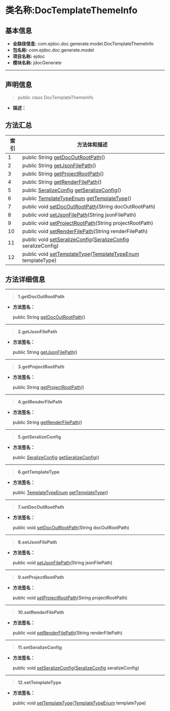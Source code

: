 # 类名称:DocTemplateThemeInfo

## 基本信息

* **全路径信息:** com.ejdoc.doc.generate.model.DocTemplateThemeInfo
* **包名称:** com.ejdoc.doc.generate.model
* **项目名称:** ejdoc
* **模块名称:** jdocGenerate









---

## 声明信息
> public class DocTemplateThemeInfo     


* **描述：** 

  








## 方法汇总

|   索引  |    方法体和描述   |
| ---- | ---- |
|1|public String [getDocOutRootPath](#innerlink-getdocoutrootpath)()   <br/>|
|2|public String [getJsonFilePath](#innerlink-getjsonfilepath)()   <br/>|
|3|public String [getProjectRootPath](#innerlink-getprojectrootpath)()   <br/>|
|4|public String [getRenderFilePath](#innerlink-getrenderfilepath)()   <br/>|
|5|public [SeralizeConfig](/metaInfoSeralize/com/ejdoc/metainfo/seralize/seralize/config/SeralizeConfig.md) [getSeralizeConfig](#innerlink-getseralizeconfig)()   <br/>|
|6|public [TemplateTypeEnum](/jdocGenerate/com/ejdoc/doc/generate/enums/TemplateTypeEnum.md) [getTemplateType](#innerlink-gettemplatetype)()   <br/>|
|7|public void [setDocOutRootPath](#innerlink-setdocoutrootpath-javalangstring)(String docOutRootPath)   <br/>|
|8|public void [setJsonFilePath](#innerlink-setjsonfilepath-javalangstring)(String jsonFilePath)   <br/>|
|9|public void [setProjectRootPath](#innerlink-setprojectrootpath-javalangstring)(String projectRootPath)   <br/>|
|10|public void [setRenderFilePath](#innerlink-setrenderfilepath-javalangstring)(String renderFilePath)   <br/>|
|11|public void [setSeralizeConfig](#innerlink-setseralizeconfig-comejdocmetainfoseralizeseralizeconfigseralizeconfig)([SeralizeConfig](/metaInfoSeralize/com/ejdoc/metainfo/seralize/seralize/config/SeralizeConfig.md) seralizeConfig)   <br/>|
|12|public void [setTemplateType](#innerlink-settemplatetype-comejdocdocgenerateenumstemplatetypeenum)([TemplateTypeEnum](/jdocGenerate/com/ejdoc/doc/generate/enums/TemplateTypeEnum.md) templateType)   <br/>|








## 方法详细信息

---
> **1.<span id="innerlink-getdocoutrootpath">getDocOutRootPath</span>**

* **方法签名：** 

  public String [getDocOutRootPath](#getdocoutrootpath)()   







---
> **2.<span id="innerlink-getjsonfilepath">getJsonFilePath</span>**

* **方法签名：** 

  public String [getJsonFilePath](#getjsonfilepath)()   







---
> **3.<span id="innerlink-getprojectrootpath">getProjectRootPath</span>**

* **方法签名：** 

  public String [getProjectRootPath](#getprojectrootpath)()   







---
> **4.<span id="innerlink-getrenderfilepath">getRenderFilePath</span>**

* **方法签名：** 

  public String [getRenderFilePath](#getrenderfilepath)()   







---
> **5.<span id="innerlink-getseralizeconfig">getSeralizeConfig</span>**

* **方法签名：** 

  public [SeralizeConfig](/metaInfoSeralize/com/ejdoc/metainfo/seralize/seralize/config/SeralizeConfig.md) [getSeralizeConfig](#getseralizeconfig)()   







---
> **6.<span id="innerlink-gettemplatetype">getTemplateType</span>**

* **方法签名：** 

  public [TemplateTypeEnum](/jdocGenerate/com/ejdoc/doc/generate/enums/TemplateTypeEnum.md) [getTemplateType](#gettemplatetype)()   







---
> **7.<span id="innerlink-setdocoutrootpath-javalangstring">setDocOutRootPath</span>**

* **方法签名：** 

  public void [setDocOutRootPath](#setdocoutrootpath-javalangstring)(String docOutRootPath)   







---
> **8.<span id="innerlink-setjsonfilepath-javalangstring">setJsonFilePath</span>**

* **方法签名：** 

  public void [setJsonFilePath](#setjsonfilepath-javalangstring)(String jsonFilePath)   







---
> **9.<span id="innerlink-setprojectrootpath-javalangstring">setProjectRootPath</span>**

* **方法签名：** 

  public void [setProjectRootPath](#setprojectrootpath-javalangstring)(String projectRootPath)   







---
> **10.<span id="innerlink-setrenderfilepath-javalangstring">setRenderFilePath</span>**

* **方法签名：** 

  public void [setRenderFilePath](#setrenderfilepath-javalangstring)(String renderFilePath)   







---
> **11.<span id="innerlink-setseralizeconfig-comejdocmetainfoseralizeseralizeconfigseralizeconfig">setSeralizeConfig</span>**

* **方法签名：** 

  public void [setSeralizeConfig](#setseralizeconfig-comejdocmetainfoseralizeseralizeconfigseralizeconfig)([SeralizeConfig](/metaInfoSeralize/com/ejdoc/metainfo/seralize/seralize/config/SeralizeConfig.md) seralizeConfig)   







---
> **12.<span id="innerlink-settemplatetype-comejdocdocgenerateenumstemplatetypeenum">setTemplateType</span>**

* **方法签名：** 

  public void [setTemplateType](#settemplatetype-comejdocdocgenerateenumstemplatetypeenum)([TemplateTypeEnum](/jdocGenerate/com/ejdoc/doc/generate/enums/TemplateTypeEnum.md) templateType)   







